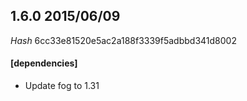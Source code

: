 ## 1.6.0 2015/06/09
*Hash* 6cc33e81520e5ac2a188f3339f5adbbd341d8002

#### [dependencies]
*   Update fog to 1.31
